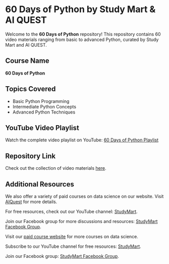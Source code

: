 <!DOCTYPE html>
<html>
<head>
  <title>60 Days of Python by Study Mart & aiQuest Intelligence</title>
</head>
<body>
  <h1>60 Days of Python by Study Mart & AI QUEST</h1>
  <p>Welcome to the <strong>60 Days of Python</strong> repository! This repository contains 60 video materials ranging from basic to advanced Python, curated by Study Mart and AI QUEST.</p>

  <h2>Course Name</h2>
  <p><strong>60 Days of Python</strong></p>

  <h2>Topics Covered</h2>
  <ul>
    <li>Basic Python Programming</li>
    <li>Intermediate Python Concepts</li>
    <li>Advanced Python Techniques</li>
  </ul>

  <h2>YouTube Video Playlist</h2>
  <p>Watch the complete video playlist on YouTube: <a href="https://www.youtube.com/playlist?list=PLKdU0fuY4OFf7qj4eoBtvALAB_Ml2rN0V" target="_blank">60 Days of Python Playlist</a></p>

  <h2>Repository Link</h2>
  <p>Check out the collection of video materials <a href="https://github.com/rashakil-ds/60-Days-of-Python-by-Study-Mart-AI-QUEST" target="_blank">here</a>.</p>

  <h2>Additional Resources</h2>
  <p>We also offer a variety of paid courses on data science on our website. Visit <a href="https://aiquest.org/" target="_blank">AIQuest</a> for more details.</p>
  <p>For free resources, check out our YouTube channel: <a href="https://www.youtube.com/StudyMart" target="_blank">StudyMart</a>.</p>
  <p>Join our Facebook group for more discussions and resources: <a href="https://www.facebook.com/groups/StudyMart" target="_blank">StudyMart Facebook Group</a>.</p>

  <footer>
    <p>Visit our <a href="https://aiquest.org/" target="_blank">paid course website</a> for more courses on data science.</p>
    <p>Subscribe to our YouTube channel for free resources: <a href="https://www.youtube.com/StudyMart" target="_blank">StudyMart</a>.</p>
    <p>Join our Facebook group: <a href="https://www.facebook.com/groups/StudyMart" target="_blank">StudyMart Facebook Group</a>.</p>
  </footer>
</body>
</html>
